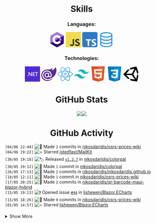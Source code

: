 <h1 align="center"><b>Skills</b></h1>

<h3 align="center">Languages:</h3>
<div align="center">
    <a  href="#"><img  alt="C#"  title="C#"  src="https://raw.githubusercontent.com/nikosdaridis/nikosdaridis.github.io/main/v2/public/TechStack/CSharp.png"  height="50"></a>
    <a  href="#"><img  alt="JavaScript"  title="JavaScript"  src="https://raw.githubusercontent.com/nikosdaridis/nikosdaridis.github.io/main/v2/public/TechStack/JavaScript.png"  height="50"></a>
	<a  href="#"><img  alt="TypeScript"  title="TypeScript"  src="https://raw.githubusercontent.com/nikosdaridis/nikosdaridis.github.io/main/v2/public/TechStack/TypeScript.png"  height="50"></a>
    <a  href="#"><img  alt="SQL"  title="SQL"  src="https://raw.githubusercontent.com/nikosdaridis/nikosdaridis.github.io/main/v2/public/TechStack/SQL.png"  height="50"></a>
</div>

<h3 align="center">Technologies:</h3>  
<div align="center">
    <a  href="#"><img  alt=".Net"  title=".Net"  src="https://raw.githubusercontent.com/nikosdaridis/nikosdaridis.github.io/main/v2/public/TechStack/DOTNET.png"  height="50"></a>
    <a  href="#"><img  alt="Blazor"  title="Blazor"  src="https://raw.githubusercontent.com/nikosdaridis/nikosdaridis.github.io/main/v2/public/TechStack/Blazor.png"  height="50"></a>
	<a  href="#"><img  alt="React"  title="React"  src="https://raw.githubusercontent.com/nikosdaridis/nikosdaridis.github.io/main/v2/public/TechStack/React.png"  height="50"></a>
	<a  href="#"><img  alt="Tailwind CSS"  title="Tailwind CSS"  src="https://raw.githubusercontent.com/nikosdaridis/nikosdaridis.github.io/main/v2/public/TechStack/TailwindCSS.png"  height="50"></a> 
    <a  href="#"><img  alt="HTML"  title="HTML"  src="https://raw.githubusercontent.com/nikosdaridis/nikosdaridis.github.io/main/v2/public/TechStack/HTML.png"  height="50"></a>
    <a  href="#"><img  alt="CSS"  title="CSS"  src="https://raw.githubusercontent.com/nikosdaridis/nikosdaridis.github.io/main/v2/public/TechStack/CSS.png"  height="50"></a>
    <a  href="#"><img  alt="Unity"  title="Unity"  src="https://raw.githubusercontent.com/nikosdaridis/nikosdaridis.github.io/main/v2/public/TechStack/Unity.png"  height="50"></a>
</div>

<h1 align="center"><b>GitHub Stats</b></h1>
<div align="center">
    <a href="https://github.com/nikosdaridis?tab=repositories"><img align="center" src="https://github-readme-stats.vercel.app/api?username=nikosdaridis&show_icons=true&bg_color=00000000&title_color=0c4e82&text_color=1495fb&hide_border=true&hide_title=true&include_all_commits=true&text_bold=true&disable_animations=true" /></a><a href="https://github.com/nikosdaridis?tab=repositories"><img align="center" src="https://github-readme-stats.vercel.app/api/top-langs/?username=nikosdaridis&layout=compact&bg_color=00000000&title_color=1495fb&text_color=1495fb&hide_border=true&langs_count=10&hide=hlsl,shaderlab,glsl,objective-c%2B%2B,cmake&size_weight=0.3&count_weight=0.5&disable_animations=true" /></a>
</div>

<h1 align="center"><b>GitHub Activity</b></h1>

<!--START_SECTION:activity-->
`[04/06 22:49]` <img alt="📝" src="https://github.com/cheesits456/github-activity-readme/raw/master/icons/commit.png" align="top" height="18"> Made `2` commits in [nikosdaridis/osrs-prices-wiki](https://github.com/nikosdaridis/osrs-prices-wiki)  
`[04/06 19:22]` <img alt="⭐" src="https://github.com/cheesits456/github-activity-readme/raw/master/icons/star.png" align="top" height="18"> Starred [jstedfast/MailKit](https://github.com/jstedfast/MailKit)  
`[30/05 19:18]` <img alt="🏷" src="https://github.com/cheesits456/github-activity-readme/raw/master/icons/release.png" align="top" height="18"> Released [`v1.3.7`](https://github.com/nikosdaridis/colorpal/releases/tag/v1.3.7) in [nikosdaridis/colorpal](https://github.com/nikosdaridis/colorpal)  
`[30/05 19:12]` <img alt="📝" src="https://github.com/cheesits456/github-activity-readme/raw/master/icons/commit.png" align="top" height="18"> Made `1` commit in [nikosdaridis/colorpal](https://github.com/nikosdaridis/colorpal)  
`[26/05 17:13]` <img alt="📝" src="https://github.com/cheesits456/github-activity-readme/raw/master/icons/commit.png" align="top" height="18"> Made `2` commits in [nikosdaridis/nikosdaridis.github.io](https://github.com/nikosdaridis/nikosdaridis.github.io)  
`[18/05 12:11]` <img alt="📝" src="https://github.com/cheesits456/github-activity-readme/raw/master/icons/commit.png" align="top" height="18"> Made `1` commit in [nikosdaridis/osrs-prices-wiki](https://github.com/nikosdaridis/osrs-prices-wiki)  
`[17/05 20:25]` <img alt="📝" src="https://github.com/cheesits456/github-activity-readme/raw/master/icons/commit.png" align="top" height="18"> Made `2` commits in [nikosdaridis/qr-barcode-maui-blazor-hybrid](https://github.com/nikosdaridis/qr-barcode-maui-blazor-hybrid)  
`[15/05 19:13]` <img alt="❗️" src="https://github.com/cheesits456/github-activity-readme/raw/master/icons/issue.png" align="top" height="18"> Opened issue [`#44`](https://github.com//lishewen/Blazor.ECharts/issues/44 'Update dataZoom.Start and dataZoom.End to support decimal precision') in [lishewen/Blazor.ECharts](https://github.com/lishewen/Blazor.ECharts)  
`[15/05 18:26]` <img alt="📝" src="https://github.com/cheesits456/github-activity-readme/raw/master/icons/commit.png" align="top" height="18"> Made `9` commits in [nikosdaridis/osrs-prices-wiki](https://github.com/nikosdaridis/osrs-prices-wiki)  
`[01/05 14:57]` <img alt="⭐" src="https://github.com/cheesits456/github-activity-readme/raw/master/icons/star.png" align="top" height="18"> Starred [lishewen/Blazor.ECharts](https://github.com/lishewen/Blazor.ECharts)  

<details><summary>Show More</summary>

`[01/05 14:55]` <img alt="📝" src="https://github.com/cheesits456/github-activity-readme/raw/master/icons/commit.png" align="top" height="18"> Made `2` commits in [nikosdaridis/osrs-prices-wiki](https://github.com/nikosdaridis/osrs-prices-wiki)  
`[27/04 22:07]` <img alt="⭐" src="https://github.com/cheesits456/github-activity-readme/raw/master/icons/star.png" align="top" height="18"> Starred [apache/echarts](https://github.com/apache/echarts)  
`[26/04 15:50]` <img alt="📝" src="https://github.com/cheesits456/github-activity-readme/raw/master/icons/commit.png" align="top" height="18"> Made `10` commits in [nikosdaridis/osrs-prices-wiki](https://github.com/nikosdaridis/osrs-prices-wiki)  
`[21/04 00:40]` <img alt="⭐" src="https://github.com/cheesits456/github-activity-readme/raw/master/icons/star.png" align="top" height="18"> Starred [radzenhq/radzen-blazor](https://github.com/radzenhq/radzen-blazor)  
`[21/04 00:26]` <img alt="📝" src="https://github.com/cheesits456/github-activity-readme/raw/master/icons/commit.png" align="top" height="18"> Made `1` commit in [nikosdaridis/osrs-prices-wiki](https://github.com/nikosdaridis/osrs-prices-wiki)  
`[21/04 00:10]` <img alt="⭐" src="https://github.com/cheesits456/github-activity-readme/raw/master/icons/star.png" align="top" height="18"> Starred [nikosdaridis/osrs-prices-wiki](https://github.com/nikosdaridis/osrs-prices-wiki)  
`[21/04 00:07]` <img alt="📝" src="https://github.com/cheesits456/github-activity-readme/raw/master/icons/commit.png" align="top" height="18"> Made `2` commits in [nikosdaridis/osrs-prices-wiki](https://github.com/nikosdaridis/osrs-prices-wiki)  
`[20/04 20:54]` <img alt="📂" src="https://github.com/cheesits456/github-activity-readme/raw/master/icons/create-branch.png" align="top" height="18"> Created branch [`main`](https://github.com/nikosdaridis/osrs-prices-wiki/tree/main) in [nikosdaridis/osrs-prices-wiki](https://github.com/nikosdaridis/osrs-prices-wiki)  
`[20/04 20:54]` <img alt="➕" src="https://github.com/cheesits456/github-activity-readme/raw/master/icons/create-repo.png" align="top" height="18"> Created repository [nikosdaridis/osrs-prices-wiki](https://github.com/nikosdaridis/osrs-prices-wiki)  
`[18/04 20:06]` <img alt="📝" src="https://github.com/cheesits456/github-activity-readme/raw/master/icons/commit.png" align="top" height="18"> Made `1` commit in [nikosdaridis/qr-barcode-maui-blazor-hybrid](https://github.com/nikosdaridis/qr-barcode-maui-blazor-hybrid)  
`[15/04 20:34]` <img alt="🍴" src="https://github.com/cheesits456/github-activity-readme/raw/master/icons/fork.png" align="top" height="18"> Forked [IvanJosipovic/BlazorTable](https://github.com/IvanJosipovic/BlazorTable) to [nikosdaridis/blazor-table](https://github.com/nikosdaridis/blazor-table)  
`[06/04 12:04]` <img alt="📝" src="https://github.com/cheesits456/github-activity-readme/raw/master/icons/commit.png" align="top" height="18"> Made `1` commit in [nikosdaridis/qr-barcode-maui-blazor-hybrid](https://github.com/nikosdaridis/qr-barcode-maui-blazor-hybrid)  
`[22/03 14:09]` <img alt="📝" src="https://github.com/cheesits456/github-activity-readme/raw/master/icons/commit.png" align="top" height="18"> Made `1` commit in [nikosdaridis/github-activity-readme](https://github.com/nikosdaridis/github-activity-readme)  
`[21/03 20:36]` <img alt="📝" src="https://github.com/cheesits456/github-activity-readme/raw/master/icons/commit.png" align="top" height="18"> Made `3` commits in [nikosdaridis/qr-barcode-maui-blazor-hybrid](https://github.com/nikosdaridis/qr-barcode-maui-blazor-hybrid)  
`[10/03 11:33]` <img alt="📝" src="https://github.com/cheesits456/github-activity-readme/raw/master/icons/commit.png" align="top" height="18"> Made `1` commit in [nikosdaridis/nikosdaridis.github.io](https://github.com/nikosdaridis/nikosdaridis.github.io)  
`[09/03 12:29]` <img alt="⭐" src="https://github.com/cheesits456/github-activity-readme/raw/master/icons/star.png" align="top" height="18"> Starred [mono/SkiaSharp](https://github.com/mono/SkiaSharp)  
`[09/03 12:16]` <img alt="📝" src="https://github.com/cheesits456/github-activity-readme/raw/master/icons/commit.png" align="top" height="18"> Made `1` commit in [nikosdaridis/qr-barcode-maui-blazor-hybrid](https://github.com/nikosdaridis/qr-barcode-maui-blazor-hybrid)  
`[08/03 22:32]` <img alt="⭐" src="https://github.com/cheesits456/github-activity-readme/raw/master/icons/star.png" align="top" height="18"> Starred [barnhill/barcodelib](https://github.com/barnhill/barcodelib)  
`[08/03 21:58]` <img alt="📝" src="https://github.com/cheesits456/github-activity-readme/raw/master/icons/commit.png" align="top" height="18"> Made `2` commits in [nikosdaridis/qr-barcode-maui-blazor-hybrid](https://github.com/nikosdaridis/qr-barcode-maui-blazor-hybrid)  
`[07/03 15:35]` <img alt="📝" src="https://github.com/cheesits456/github-activity-readme/raw/master/icons/commit.png" align="top" height="18"> Made `1` commit in [nikosdaridis/nikosdaridis](https://github.com/nikosdaridis/nikosdaridis)  
`[06/03 19:58]` <img alt="📝" src="https://github.com/cheesits456/github-activity-readme/raw/master/icons/commit.png" align="top" height="18"> Made `1` commit in [nikosdaridis/qr-barcode-maui-blazor-hybrid](https://github.com/nikosdaridis/qr-barcode-maui-blazor-hybrid)  
`[06/03 16:04]` <img alt="⭐" src="https://github.com/cheesits456/github-activity-readme/raw/master/icons/star.png" align="top" height="18"> Starred [Trapfether/tailwind-raw-reorder](https://github.com/Trapfether/tailwind-raw-reorder)  

</details>
<!--END_SECTION:activity-->
